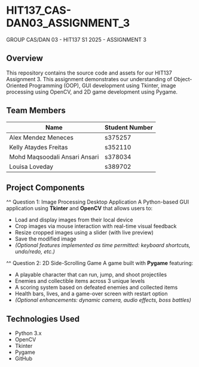 # HIT137_CAS-DAN03_ASSIGNMENT_3
GROUP CAS/DAN 03 - HIT137 S1 2025 - ASSIGNMENT 3

## Overview
This repository contains the source code and assets for our HIT137 Assignment 3. This assignment demonstrates our understanding of Object-Oriented Programming (OOP), GUI development using Tkinter, image processing using OpenCV, and 2D game development using Pygame.


## Team Members
| Name                         | Student Number |
|------------------------------|----------------|
| Alex Mendez Meneces          | s375257        |
| Kelly Ataydes Freitas        | s352110        |
| Mohd Maqsoodali Ansari Ansari| s378034        |
| Louisa Loveday               | s389702        |


## Project Components
^^ Question 1: Image Processing Desktop Application
A Python-based GUI application using **Tkinter** and **OpenCV** that allows users to:
- Load and display images from their local device
- Crop images via mouse interaction with real-time visual feedback
- Resize cropped images using a slider (with live preview)
- Save the modified image
- *(Optional features implemented as time permitted: keyboard shortcuts, undo/redo, etc.)*

^^ Question 2: 2D Side-Scrolling Game
A game built with **Pygame** featuring:
- A playable character that can run, jump, and shoot projectiles
- Enemies and collectible items across 3 unique levels
- A scoring system based on defeated enemies and collected items
- Health bars, lives, and a game-over screen with restart option
- *(Optional enhancements: dynamic camera, audio effects, boss battles)*


## Technologies Used
- Python 3.x
- OpenCV
- Tkinter
- Pygame
- GitHub
